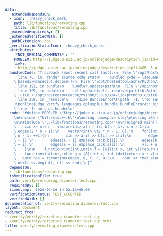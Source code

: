 ```yaml
---
data:
  _extendedDependsOn:
  - icon: ':heavy_check_mark:'
    path: lib/functions/rerooting.cpp
    title: lib/functions/rerooting.cpp
  _extendedRequiredBy: []
  _extendedVerifiedWith: []
  _pathExtension: cpp
  _verificationStatusIcon: ':heavy_check_mark:'
  attributes:
    '*NOT_SPECIAL_COMMENTS*': ''
    PROBLEM: http://judge.u-aizu.ac.jp/onlinejudge/description.jsp?id=GRL_5_A
    links:
    - http://judge.u-aizu.ac.jp/onlinejudge/description.jsp?id=GRL_5_A
  bundledCode: "Traceback (most recent call last):\n  File \"/opt/hostedtoolcache/Python/3.8.5/x64/lib/python3.8/site-packages/onlinejudge_verify/documentation/build.py\"\
    , line 70, in _render_source_code_stat\n    bundled_code = language.bundle(stat.path,\
    \ basedir=basedir).decode()\n  File \"/opt/hostedtoolcache/Python/3.8.5/x64/lib/python3.8/site-packages/onlinejudge_verify/languages/cplusplus.py\"\
    , line 191, in bundle\n    bundler.update(path)\n  File \"/opt/hostedtoolcache/Python/3.8.5/x64/lib/python3.8/site-packages/onlinejudge_verify/languages/cplusplus_bundle.py\"\
    , line 399, in update\n    self.update(self._resolve(pathlib.Path(included), included_from=path))\n\
    \  File \"/opt/hostedtoolcache/Python/3.8.5/x64/lib/python3.8/site-packages/onlinejudge_verify/languages/cplusplus_bundle.py\"\
    , line 258, in _resolve\n    raise BundleErrorAt(path, -1, \"no such header\"\
    )\nonlinejudge_verify.languages.cplusplus_bundle.BundleErrorAt: bits/stdc++.h:\
    \ line -1: no such header\n"
  code: "#define PROBLEM \"http://judge.u-aizu.ac.jp/onlinejudge/description.jsp?id=GRL_5_A\"\
    \n#include \"bits/stdc++.h\"\n\nusing namespace std;\n\nusing i64 = long long;\n\
    \n\n#include \"../lib/functions/rerooting.cpp\"\n\n\nsigned main(){\n    int n;\n\
    \    cin >> n;\n    vector<int> a(n - 1), b(n - 1), c(n - 1);\n    vector<vector<int>>\
    \ edges(2 * n - 1);\n    vector<int> v(2 * n - 1, 0);\n    for(int i = 0; i <\
    \ n - 1; ++i){\n        cin >> a[i] >> b[i] >> c[i];\n        edges[a[i]].emplace_back(n\
    \ + i);\n        edges[n + i].emplace_back(b[i]);\n        edges[b[i]].emplace_back(n\
    \ + i);\n        edges[n + i].emplace_back(a[i]);\n        v[i + n] = c[i];\n\
    \    }\n\n    function<int(int,int)> f = [&](int x, int y){return max(x, y);};\n\
    \    function<int(int,int)> g = [&](int x, int idx){return x + v[idx];};\n\n \
    \   auto res = rerooting(edges, v, f, g, 0);\n    cout << *max_element(res.begin(),\
    \ next(res.begin(), n)) << endl;\n}"
  dependsOn:
  - lib/functions/rerooting.cpp
  isVerificationFile: true
  path: verify/rerooting_diameter.test.cpp
  requiredBy: []
  timestamp: '2020-04-29 14:02:11+09:00'
  verificationStatus: TEST_ACCEPTED
  verifiedWith: []
documentation_of: verify/rerooting_diameter.test.cpp
layout: document
redirect_from:
- /verify/verify/rerooting_diameter.test.cpp
- /verify/verify/rerooting_diameter.test.cpp.html
title: verify/rerooting_diameter.test.cpp
---
```

